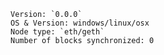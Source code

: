 <!-- Please fill in these information below: -->
``````
Version: `0.0.0`
OS & Version: windows/linux/osx
Node type: `eth/geth`
Number of blocks synchronized: 0
``````

<!--

Check the already existing issues to keep duplicates at a minimum.


You'll find possible solutions for these common issues below on Mist Wiki: https://github.com/ethereum/mist/wiki.

- Ether is not shown in the wallet
- I send ether to the wallet contract but it doesn't show up
- Mist is synchronized but is stuck during the last part
- "Your computers time is out of sync!" error
- Unable to find peers
- My transaction is not confirmed
- Account can't be unlocked
- Unable to import pre-sale wallet
- Bind address already in use


When creating this issue, if possible add the following to your report:
- Screenshots
- Check the console, of Mist (`CTRL/CMD + ALT + i`) and take a screenshot
- Log files
  - go to `menu -> accounts -> backup -> application data`
  - zip and upload `node.log` and all other `node.log.X` files

 -->

